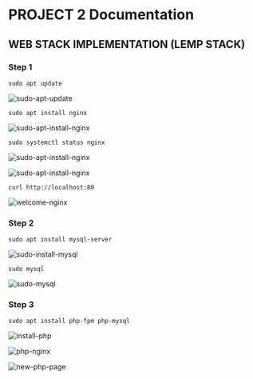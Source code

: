 # PROJECT 2 Documentation

## WEB STACK IMPLEMENTATION (LEMP STACK)

### **Step 1**

`sudo apt update`

![sudo-apt-update](https://user-images.githubusercontent.com/85305109/178084835-01d4bf0b-4f36-4066-9560-00402f67c6f8.jpg)

`sudo apt install nginx`

![sudo-apt-install-nginx](https://user-images.githubusercontent.com/85305109/178084900-30c84b02-88a4-494b-9f54-9a6369248214.jpg)

`sudo systemctl status nginx`

![sudo-apt-install-nginx](https://user-images.githubusercontent.com/85305109/178084900-30c84b02-88a4-494b-9f54-9a6369248214.jpg)

![sudo-apt-install-nginx](https://user-images.githubusercontent.com/85305109/178084900-30c84b02-88a4-494b-9f54-9a6369248214.jpg)

`curl http://localhost:80`

![welcome-nginx](https://user-images.githubusercontent.com/85305109/178084973-3ed228cd-b7bc-4d77-ac92-917266e7a6bf.jpg)


### **Step 2**

`sudo apt install mysql-server`

![sudo-install-mysql](https://user-images.githubusercontent.com/85305109/178084992-d0936902-8100-4061-b21d-2320098b5392.jpg)

`sudo mysql`

![sudo-mysql](https://user-images.githubusercontent.com/85305109/178085008-4eeed405-d5b8-4e0b-84c3-91953f6f9211.jpg)

### **Step 3**

`sudo apt install php-fpm php-mysql`

![install-php](https://user-images.githubusercontent.com/85305109/178085220-8cb007fa-6e9c-4c3c-acd4-b6ed2fbfc82b.jpg)

![php-nginx](https://user-images.githubusercontent.com/85305109/178085255-aa30e75e-b306-464b-9c64-fbb87cf7a62b.jpg)

![new-php-page](https://user-images.githubusercontent.com/85305109/178085279-c5c76082-9095-4629-994b-4eea78dc19c6.jpg)


